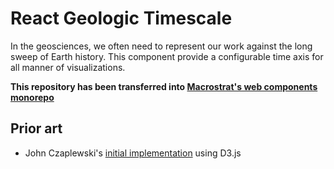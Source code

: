 # React Geologic Timescale

In the geosciences, we often need to represent our work against the long sweep
of Earth history. This component provide a configurable time axis for all manner
of visualizations.

**This repository has been transferred into [Macrostrat's web components monorepo](https://github.com/UW-Macrostrat/web-components)**

## Prior art

- John Czaplewski's [initial implementation](http://bl.ocks.org/jczaplew/7546689) using D3.js

